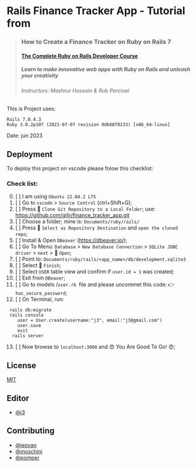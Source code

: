 # Rails Finance Tracker App - Tutorial from 
>### How to Create a Finance Tracker on Ruby on Rails 7
>#### [The Complete Ruby on Rails Developer Course](https://www.udemy.com/course/the-complete-ruby-on-rails-developer-course/?kw=rails&src=sac)
>##### Learn to make innovative web apps with Ruby on Rails and unleash your creativity
>###### Instructors: Mashrur Hossain & Rob Percival



This is Project uses:
```
Rails 7.0.4.3
Ruby 3.0.2p107 (2021-07-07 revision 0db68f0233) [x86_64-linux]
```
Date: jun 2023


## Deployment

To deploy this project on vscode please folow this checklist:

### Check list:
0. [ ]  I am using `Ubuntu 22.04.2 LTS`  
1. [ ]  Go to `vscode` > `Source Control` (ctrl+Shift+G);     
2. [ ]  Press 🔘️ `Clone Git Repository to a Local Folder`; use:
        https://github.com/giljr/finance_tracker_app.git
3. [ ]  Choose a folder; mine is: `Documents/ruby/rails/`
4. [ ]  Press 🔘️ `Select as Repository Destination` and `open the cloned repo`;
5. [ ]  Install & Open `DBeaver` (https://dbeaver.io/);
6. [ ]  Go To Menu: `Database` > `New Database Connection` > `SQLite JDBC driver` > `next` > 🔘️ `Open`;
7. [ ]  Point to: `Documents/ruby/rails/<app_name>/db/development.sqlite3`
8. [ ]  Select 🔘️  `Finish`;
9. [ ]  Select `USER` table view and confirm if `user.id = 1` was created;
10. [ ]  Exit from `DBeaver`;
11. [ ]  Go to models /`user.rb `file and please uncommet this code: 👉️ `has_secure_password`;
12. [ ]  On Terminal, run:
```
 rails db:migrate
 rails console
    user = User.create(username:"j3", email:"j3@gmail.com")
    user.save
    exit
  rails server
```
13. [ ]  Now browse to `localhost:3000` and 😍️ You Are Good To Go! 😍️;

## License

[MIT](https://choosealicense.com/licenses/mit/)


## Editor

- [@j3](https://www.linkedin.com/in/giljrx/)


## Contributing

- [@jeovan](https://www.linkedin.com/in/jeovan-farias-6283b8145/)
- [@moschini](https://www.linkedin.com/in/luiz-felipe-batista-moschini-4938a0211/)
- [@pomper](https://www.linkedin.com/in/pompis/)

